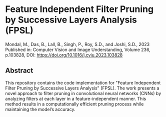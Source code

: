 # Feature Independent Filter Pruning by Successive Layers Analysis (FPSL)
Mondal, M., Das, B., Lall, B., Singh, P., Roy, S.D., and Joshi, S.D., 2023 Published in: Computer Vision and Image Understanding, Volume 236, p.103828, DOI: https://doi.org/10.1016/j.cviu.2023.103828

##  Abstract
This repository contains the code implementation for "Feature Independent Filter Pruning by Successive Layers Analysis" (FPSL). The work presents a novel approach to filter pruning in convolutional neural networks (CNNs) by analyzing filters at each layer in a feature-independent manner. This method results in a computationally efficient pruning process while maintaining the model’s accuracy.

